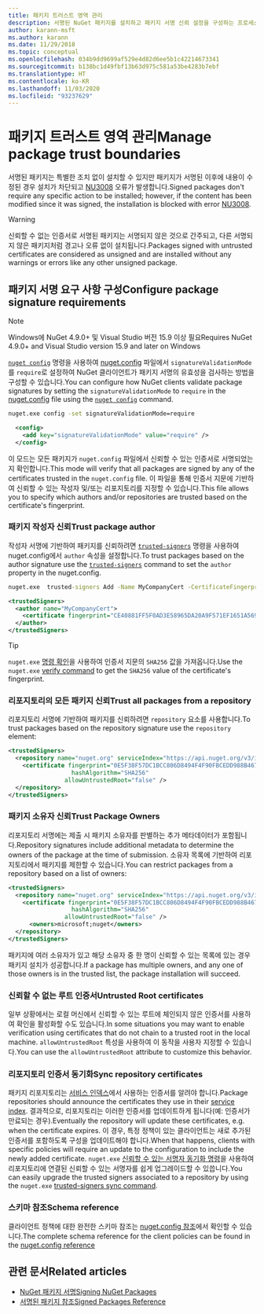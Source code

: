 ```yaml
---
title: 패키지 트러스트 영역 관리
description: 서명된 NuGet 패키지를 설치하고 패키지 서명 신뢰 설정을 구성하는 프로세스를 설명합니다.
author: karann-msft
ms.author: karann
ms.date: 11/29/2018
ms.topic: conceptual
ms.openlocfilehash: 034b9dd9699af529e4d82d6ee5b1c42214673341
ms.sourcegitcommit: b138bc1d49fbf13b63d975c581a53be4283b7ebf
ms.translationtype: HT
ms.contentlocale: ko-KR
ms.lasthandoff: 11/03/2020
ms.locfileid: "93237629"
---
```

# <a name="manage-package-trust-boundaries"></a><span data-ttu-id="47891-103">패키지 트러스트 영역 관리</span><span class="sxs-lookup"><span data-stu-id="47891-103">Manage package trust boundaries</span></span>

<span data-ttu-id="47891-104">서명된 패키지는 특별한 조치 없이 설치할 수 있지만 패키지가 서명된 이후에 내용이 수정된 경우 설치가 차단되고 [NU3008](../reference/errors-and-warnings/NU3008.md) 오류가 발생합니다.</span><span class="sxs-lookup"><span data-stu-id="47891-104">Signed packages don't require any specific action to be installed; however, if the content has been modified since it was signed, the installation is blocked with error [NU3008](../reference/errors-and-warnings/NU3008.md).</span></span>

> [!Warning]
> <span data-ttu-id="47891-105">신뢰할 수 없는 인증서로 서명된 패키지는 서명되지 않은 것으로 간주되고, 다른 서명되지 않은 패키지처럼 경고나 오류 없이 설치됩니다.</span><span class="sxs-lookup"><span data-stu-id="47891-105">Packages signed with untrusted certificates are considered as unsigned and are installed without any warnings or errors like any other unsigned package.</span></span>

## <a name="configure-package-signature-requirements"></a><span data-ttu-id="47891-106">패키지 서명 요구 사항 구성</span><span class="sxs-lookup"><span data-stu-id="47891-106">Configure package signature requirements</span></span>

> [!Note]
> <span data-ttu-id="47891-107">Windows에 NuGet 4.9.0+ 및 Visual Studio 버전 15.9 이상 필요</span><span class="sxs-lookup"><span data-stu-id="47891-107">Requires NuGet 4.9.0+ and Visual Studio version 15.9 and later on Windows</span></span>

<span data-ttu-id="47891-108">[`nuget config`](../reference/cli-reference/cli-ref-config.md) 명령을 사용하여 [nuget.config](../reference/nuget-config-file.md) 파일에서 `signatureValidationMode`를 `require`로 설정하여 NuGet 클라이언트가 패키지 서명의 유효성을 검사하는 방법을 구성할 수 있습니다.</span><span class="sxs-lookup"><span data-stu-id="47891-108">You can configure how NuGet clients validate package signatures by setting the `signatureValidationMode` to `require` in the [nuget.config](../reference/nuget-config-file.md) file using the [`nuget config`](../reference/cli-reference/cli-ref-config.md) command.</span></span>

```cmd
nuget.exe config -set signatureValidationMode=require
```

```xml
  <config>
    <add key="signatureValidationMode" value="require" />
  </config>
```

<span data-ttu-id="47891-109">이 모드는 모든 패키지가 `nuget.config` 파일에서 신뢰할 수 있는 인증서로 서명되었는지 확인합니다.</span><span class="sxs-lookup"><span data-stu-id="47891-109">This mode will verify that all packages are signed by any of the certificates trusted in the `nuget.config` file.</span></span> <span data-ttu-id="47891-110">이 파일을 통해 인증서 지문에 기반하여 신뢰할 수 있는 작성자 및/또는 리포지토리를 지정할 수 있습니다.</span><span class="sxs-lookup"><span data-stu-id="47891-110">This file allows you to specify which authors and/or repositories are trusted based on the certificate's fingerprint.</span></span>

### <a name="trust-package-author"></a><span data-ttu-id="47891-111">패키지 작성자 신뢰</span><span class="sxs-lookup"><span data-stu-id="47891-111">Trust package author</span></span>

<span data-ttu-id="47891-112">작성자 서명에 기반하여 패키지를 신뢰하려면 [`trusted-signers`](../reference/cli-reference/cli-ref-trusted-signers.md) 명령을 사용하여 nuget.config에서 `author` 속성을 설정합니다.</span><span class="sxs-lookup"><span data-stu-id="47891-112">To trust packages based on the author signature use the [`trusted-signers`](../reference/cli-reference/cli-ref-trusted-signers.md) command to set the `author` property in the nuget.config.</span></span>

```cmd
nuget.exe  trusted-signers Add -Name MyCompanyCert -CertificateFingerprint CE40881FF5F0AD3E58965DA20A9F571EF1651A56933748E1BF1C99E537C4E039 -FingerprintAlgorithm SHA256
```

```xml
<trustedSigners>
  <author name="MyCompanyCert">
    <certificate fingerprint="CE40881FF5F0AD3E58965DA20A9F571EF1651A56933748E1BF1C99E537C4E039" hashAlgorithm="SHA256" allowUntrustedRoot="false" />
  </author>
</trustedSigners>
```

>[!TIP]
><span data-ttu-id="47891-113">`nuget.exe` [명령 확인](../reference/cli-reference/cli-ref-verify.md)을 사용하여 인증서 지문의 `SHA256` 값을 가져옵니다.</span><span class="sxs-lookup"><span data-stu-id="47891-113">Use the `nuget.exe` [verify command](../reference/cli-reference/cli-ref-verify.md) to get the `SHA256` value of the certificate's fingerprint.</span></span>


### <a name="trust-all-packages-from-a-repository"></a><span data-ttu-id="47891-114">리포지토리의 모든 패키지 신뢰</span><span class="sxs-lookup"><span data-stu-id="47891-114">Trust all packages from a repository</span></span>

<span data-ttu-id="47891-115">리포지토리 서명에 기반하여 패키지를 신뢰하려면 `repository` 요소를 사용합니다.</span><span class="sxs-lookup"><span data-stu-id="47891-115">To trust packages based on the repository signature use the `repository` element:</span></span>

```xml
<trustedSigners>  
  <repository name="nuget.org" serviceIndex="https://api.nuget.org/v3/index.json">
    <certificate fingerprint="0E5F38F57DC1BCC806D8494F4F90FBCEDD988B4676070...." 
                  hashAlgorithm="SHA256" 
                allowUntrustedRoot="false" />
  </repository>
</trustedSigners>
```

### <a name="trust-package-owners"></a><span data-ttu-id="47891-116">패키지 소유자 신뢰</span><span class="sxs-lookup"><span data-stu-id="47891-116">Trust Package Owners</span></span>

<span data-ttu-id="47891-117">리포지토리 서명에는 제출 시 패키지 소유자를 판별하는 추가 메타데이터가 포함됩니다.</span><span class="sxs-lookup"><span data-stu-id="47891-117">Repository signatures include additional metadata to determine the owners of the package at the time of submission.</span></span> <span data-ttu-id="47891-118">소유자 목록에 기반하여 리포지토리에서 패키지를 제한할 수 있습니다.</span><span class="sxs-lookup"><span data-stu-id="47891-118">You can restrict packages from a repository based on a list of owners:</span></span>

```xml
<trustedSigners>  
  <repository name="nuget.org" serviceIndex="https://api.nuget.org/v3/index.json">
    <certificate fingerprint="0E5F38F57DC1BCC806D8494F4F90FBCEDD988B4676070...." 
                  hashAlgorithm="SHA256" 
                allowUntrustedRoot="false" />
      <owners>microsoft;nuget</owners>
  </repository>
</trustedSigners>
```

<span data-ttu-id="47891-119">패키지에 여러 소유자가 있고 해당 소유자 중 한 명이 신뢰할 수 있는 목록에 있는 경우 패키지 설치가 성공합니다.</span><span class="sxs-lookup"><span data-stu-id="47891-119">If a package has multiple owners, and any one of those owners is in the trusted list, the package installation will succeed.</span></span>

### <a name="untrusted-root-certificates"></a><span data-ttu-id="47891-120">신뢰할 수 없는 루트 인증서</span><span class="sxs-lookup"><span data-stu-id="47891-120">Untrusted Root certificates</span></span>

<span data-ttu-id="47891-121">일부 상황에서는 로컬 머신에서 신뢰할 수 있는 루트에 체인되지 않은 인증서를 사용하여 확인을 활성화할 수도 있습니다.</span><span class="sxs-lookup"><span data-stu-id="47891-121">In some situations you may want to enable verification using certificates that do not chain to a trusted root in the local machine.</span></span> <span data-ttu-id="47891-122">`allowUntrustedRoot` 특성을 사용하여 이 동작을 사용자 지정할 수 있습니다.</span><span class="sxs-lookup"><span data-stu-id="47891-122">You can use the `allowUntrustedRoot` attribute to customize this behavior.</span></span>

### <a name="sync-repository-certificates"></a><span data-ttu-id="47891-123">리포지토리 인증서 동기화</span><span class="sxs-lookup"><span data-stu-id="47891-123">Sync repository certificates</span></span>

<span data-ttu-id="47891-124">패키지 리포지토리는 [서비스 인덱스](../api/service-index.md)에서 사용하는 인증서를 알려야 합니다.</span><span class="sxs-lookup"><span data-stu-id="47891-124">Package repositories should announce the certificates they use in their [service index](../api/service-index.md).</span></span> <span data-ttu-id="47891-125">결과적으로, 리포지토리는 이러한 인증서를 업데이트하게 됩니다(예: 인증서가 만료되는 경우).</span><span class="sxs-lookup"><span data-stu-id="47891-125">Eventually the repository will update these certificates, e.g. when the certificate expires.</span></span> <span data-ttu-id="47891-126">이 경우, 특정 정책이 있는 클라이언트는 새로 추가된 인증서를 포함하도록 구성을 업데이트해야 합니다.</span><span class="sxs-lookup"><span data-stu-id="47891-126">When that happens, clients with specific policies will require an update to the configuration to include the newly added certificate.</span></span> <span data-ttu-id="47891-127">`nuget.exe` [신뢰할 수 있는 서명자 동기화 명령](../reference/cli-reference/cli-ref-trusted-signers.md#nuget-trusted-signers-sync--name-name)을 사용하여 리포지토리에 연결된 신뢰할 수 있는 서명자를 쉽게 업그레이드할 수 있씁니다.</span><span class="sxs-lookup"><span data-stu-id="47891-127">You can easily upgrade the trusted signers associated to a repository by using the `nuget.exe` [trusted-signers sync command](../reference/cli-reference/cli-ref-trusted-signers.md#nuget-trusted-signers-sync--name-name).</span></span>

### <a name="schema-reference"></a><span data-ttu-id="47891-128">스키마 참조</span><span class="sxs-lookup"><span data-stu-id="47891-128">Schema reference</span></span>

<span data-ttu-id="47891-129">클라이언트 정책에 대한 완전한 스키마 참조는 [nuget.config 참조](../reference/nuget-config-file.md#trustedsigners-section)에서 확인할 수 있습니다.</span><span class="sxs-lookup"><span data-stu-id="47891-129">The complete schema reference for the client policies can be found in the [nuget.config reference](../reference/nuget-config-file.md#trustedsigners-section)</span></span>

## <a name="related-articles"></a><span data-ttu-id="47891-130">관련 문서</span><span class="sxs-lookup"><span data-stu-id="47891-130">Related articles</span></span>

- [<span data-ttu-id="47891-131">NuGet 패키지 서명</span><span class="sxs-lookup"><span data-stu-id="47891-131">Signing NuGet Packages</span></span>](../create-packages/Sign-a-Package.md)
- [<span data-ttu-id="47891-132">서명된 패키지 참조</span><span class="sxs-lookup"><span data-stu-id="47891-132">Signed Packages Reference</span></span>](../reference/Signed-Packages-Reference.md)
